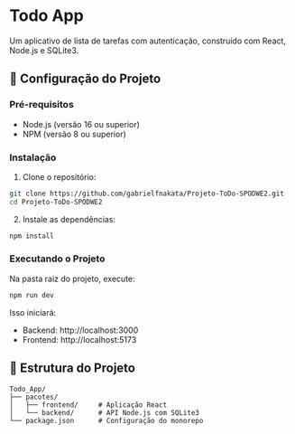 # Todo App

Um aplicativo de lista de tarefas com autenticação, construído com React, Node.js e SQLite3.

## 🚀 Configuração do Projeto

### Pré-requisitos
- Node.js (versão 16 ou superior)
- NPM (versão 8 ou superior)

### Instalação

1. Clone o repositório:
```bash
git clone https://github.com/gabrielfnakata/Projeto-ToDo-SPODWE2.git
cd Projeto-ToDo-SPODWE2
```

2. Instale as dependências:
```bash
npm install
```

### Executando o Projeto

Na pasta raiz do projeto, execute:
```bash
npm run dev
```

Isso iniciará:
- Backend: http://localhost:3000
- Frontend: http://localhost:5173

## 📁 Estrutura do Projeto

```
Todo_App/
├── pacotes/
│   ├── frontend/     # Aplicação React
│   └── backend/      # API Node.js com SQLite3
└── package.json      # Configuração do monorepo
```
